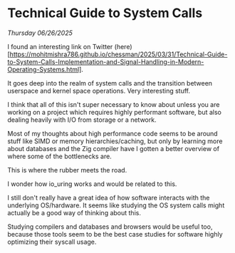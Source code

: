 # Technical Guide to System Calls

_Thursday 06/26/2025_



I found an interesting link on Twitter (here)[https://mohitmishra786.github.io/chessman/2025/03/31/Technical-Guide-to-System-Calls-Implementation-and-Signal-Handling-in-Modern-Operating-Systems.html].

It goes deep into the realm of system calls and the transition between userspace and kernel space operations. Very interesting stuff.

I think that all of this isn't super necessary to know about unless you are working on a project which requires highly performant software, but also dealing heavily with I/O from storage or a network.

Most of my thoughts about high performance code seems to be around stuff like SIMD or memory hierarchies/caching, but only by learning more about databases and the Zig compiler have I gotten a better overview of where some of the bottlenecks are.

This is where the rubber meets the road.

I wonder how io_uring works and would be related to this.

I still don't really have a great idea of how software interacts with the underlying OS/hardware. It seems like studying the OS system calls might actually be a good way of thinking about this.

Studying compilers and databases and browsers would be useful too, because those tools seem to be the best case studies for software highly optimizing their syscall usage.